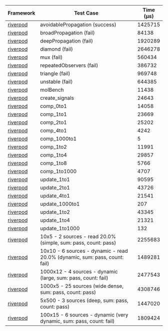 | Framework | Test Case | Time (μs) |
| --- | --- | --- |
| [riverpod](https://github.com/rrousselGit/riverpod) | avoidablePropagation (success) | 1425715 |
| [riverpod](https://github.com/rrousselGit/riverpod) | broadPropagation (fail) | 84138 |
| [riverpod](https://github.com/rrousselGit/riverpod) | deepPropagation (fail) | 1920289 |
| [riverpod](https://github.com/rrousselGit/riverpod) | diamond (fail) | 2646278 |
| [riverpod](https://github.com/rrousselGit/riverpod) | mux (fail) | 560434 |
| [riverpod](https://github.com/rrousselGit/riverpod) | repeatedObservers (fail) | 386732 |
| [riverpod](https://github.com/rrousselGit/riverpod) | triangle (fail) | 969748 |
| [riverpod](https://github.com/rrousselGit/riverpod) | unstable (fail) | 644385 |
| [riverpod](https://github.com/rrousselGit/riverpod) | molBench | 11438 |
| [riverpod](https://github.com/rrousselGit/riverpod) | create_signals | 24643 |
| [riverpod](https://github.com/rrousselGit/riverpod) | comp_0to1 | 14058 |
| [riverpod](https://github.com/rrousselGit/riverpod) | comp_1to1 | 23669 |
| [riverpod](https://github.com/rrousselGit/riverpod) | comp_2to1 | 25202 |
| [riverpod](https://github.com/rrousselGit/riverpod) | comp_4to1 | 4242 |
| [riverpod](https://github.com/rrousselGit/riverpod) | comp_1000to1 | 5 |
| [riverpod](https://github.com/rrousselGit/riverpod) | comp_1to2 | 11991 |
| [riverpod](https://github.com/rrousselGit/riverpod) | comp_1to4 | 29857 |
| [riverpod](https://github.com/rrousselGit/riverpod) | comp_1to8 | 5766 |
| [riverpod](https://github.com/rrousselGit/riverpod) | comp_1to1000 | 4707 |
| [riverpod](https://github.com/rrousselGit/riverpod) | update_1to1 | 90595 |
| [riverpod](https://github.com/rrousselGit/riverpod) | update_2to1 | 43726 |
| [riverpod](https://github.com/rrousselGit/riverpod) | update_4to1 | 21541 |
| [riverpod](https://github.com/rrousselGit/riverpod) | update_1000to1 | 207 |
| [riverpod](https://github.com/rrousselGit/riverpod) | update_1to2 | 43345 |
| [riverpod](https://github.com/rrousselGit/riverpod) | update_1to4 | 21321 |
| [riverpod](https://github.com/rrousselGit/riverpod) | update_1to1000 | 132 |
| [riverpod](https://github.com/rrousselGit/riverpod) | 10x5 - 2 sources - read 20.0% (simple, sum: pass, count: pass) | 2255683 |
| [riverpod](https://github.com/rrousselGit/riverpod) | 10x10 - 6 sources - dynamic - read 20.0% (dynamic, sum: pass, count: fail) | 1489281 |
| [riverpod](https://github.com/rrousselGit/riverpod) | 1000x12 - 4 sources - dynamic (large, sum: pass, count: fail) | 2477543 |
| [riverpod](https://github.com/rrousselGit/riverpod) | 1000x5 - 25 sources (wide dense, sum: pass, count: pass) | 4308746 |
| [riverpod](https://github.com/rrousselGit/riverpod) | 5x500 - 3 sources (deep, sum: pass, count: pass) | 1447020 |
| [riverpod](https://github.com/rrousselGit/riverpod) | 100x15 - 6 sources - dynamic (very dynamic, sum: pass, count: fail) | 1809424 |
